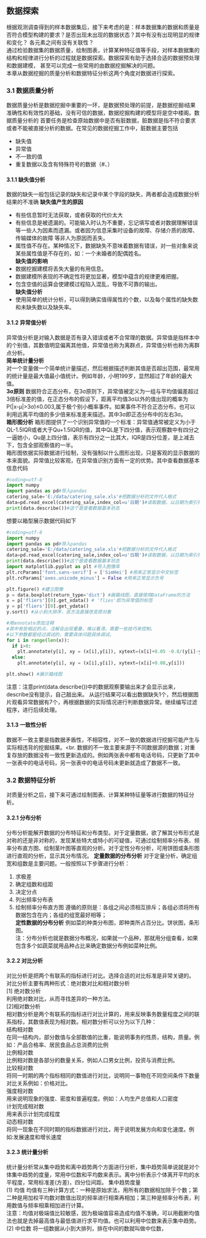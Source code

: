 ## 数据探索
根据观测调查得到的样本数据集后，接下来考虑的是：样本数据集的数据和质量是否符合模型构建的要求？是否出现未出现的数据状态？其中有没有出现明显的规律和变化？
各元素之间有没有关联性？<br>
通过检验数据集的数据质量，绘制图表，计算某种特征值等手段，对样本数据集的结构和规律进行分析的过程就是数据探索。数据探索有助于选择合适的数据预处理和数据建模，
甚至可以完成一些常用的由数据挖掘解决的问题。<br>
本章从数据挖掘的质量分析和数据特征分析这两个角度对数据进行探索。
### 3.1 数据质量分析
数据质量分析是数据挖掘中重要的一环，是数据预处理的前提，是数据挖掘i结果准确性和有效性的基础，没有可信的数据，数据挖掘构建的模型将是空中楼阁。数据质量分析的
首要任务是检查原始数据中是否有脏数据，脏数据是指不符合要求或者不能被直接分析的数据。在常见的数据挖掘工作中，脏数据主要包括<br>
* 缺失值
* 异常值
* 不一致的值
* 重复数据以及含有特殊符号的数据（#、）
#### 3.1.1 缺失值分析
数据的缺失一般包括记录的缺失和记录中某个字段的缺失，两者都会造成数据分析结果的不准确
**缺失值产生的原因**
* 有些信息暂时无法获取，或者获取的代价太大
* 有些信息是被遗漏的。可能输入时认为不重要，忘记填写或者对数据理解错误等一些人为因素而遗漏。或者因为信息采集时设备的故障、存储介质的故障、传输媒体的故障   等非人为原因而丢失。
* 属性值不存在。某种情况下，数据缺失不意味着数据有错误，对一些对象来说某些属性值是不存在的，如：一个未婚者的配偶姓名。<br>
**缺失值的影响**
* 数据挖掘建模将丢失大量的有用信息。
* 数据建模所表现的不确定性将更加显著，模型中蕴含的规律更难把握。
* 包含空值的运算会使建模过程陷入混乱，导致不可靠的输出。<br>
**缺失值分析**
* 使用简单的统计分析，可以得到确实值得属性的个数，以及每个属性的缺失数和未缺失数以及缺失率。<br>
#### 3.1.2 异常值分析
异常值分析是对输入数据是否有录入错误或者不合常理的数据。异常值是指样本中的个别值，其数值明显偏离其他值，异常值也称为离群点，异常值分析也称为离群点分析。<br>
**简单统计量分析**<br>
对一个变量做一个简单统计量描述，然后根据描述判断其值是否超出范围，最常用的统计量是最大值最小值统计。例如年龄，小明199岁，显然超过了年龄的最大值。<br>
**3σ原则**
数据符合正态分布，在3σ原则下，异常值被定义为一组与平均值偏差超过3倍标准差的值，在正态分布的假设下，距离平均值3σ以外的值出现的概率为P(|x-μ|>3σ)≤0.003,属于极个别小概率事件。如果事件不符合正态分布，也可以利用远离平均值的多少倍来标准差来描述。其中3σ即正态分布中的左右3σ。<br>
**箱形图分析**
箱形图提供了一个识别异常值的一个标准：异常值通常被定义为小于QL-1.5IQR或者大于Qu+1.5IQR的值，其中QL是下四分值，表示观察数中有四分之一逼她小，Qu是上四分值，表示有四分之一比其大，IQR是四分位差，是上减去下，包含全部观察值的一半。<br>
箱形图依据实际数据进行绘制，没有强制以什么图形出现，只是客观的显示数据的本来面貌。异常值比较客观，在异常值识别方面有一定的优势。其中查看数据基本信息代码
```py
#coding=utf-8
import numpy
import pandas as pd#导入pandas
catering_sale='E:/data/catering_sale.xls'#把数据分析的文件代入格式
data=pd.read_excel(catering_sale,index_col=u'日期')#读取数据，以日期为索引列
print(data.describe())#这个是查看数据基本状态
```
想要以箱型展示数据代码如下
```py
#coding=utf-8
import numpy
import pandas as pd#导入pandas
catering_sale='E:/data/catering_sale.xls'#把数据分析的文件代入格式
data=pd.read_excel(catering_sale,index_col=u'日期')#读取数据，以日期为索引列
print(data.describe())#这个是查看数据基本状态
import matplotlib.pyplot as plt #导入图像库
plt.rcParams['font.sans-serif'] = ['SimHei'] #用来正常显示中文标签
plt.rcParams['axes.unicode_minus'] = False #用来正常显示负号

plt.figure() #建立图像
p = data.boxplot(return_type='dict') #画箱线图，直接使用DataFrame的方法
x = p['fliers'][0].get_xdata() # 'flies'即为异常值的标签
y = p['fliers'][0].get_ydata()
y.sort() #从小到大排序，该方法直接改变原对象

#用annotate添加注释
#其中有些相近的点，注解会出现重叠，难以看清，需要一些技巧来控制。
#以下参数都是经过调试的，需要具体问题具体调试。
for i in range(len(x)):
  if i>0:
    plt.annotate(y[i], xy = (x[i],y[i]), xytext=(x[i]+0.05 -0.8/(y[i]-y[i-1]),y[i]))
  else:
    plt.annotate(y[i], xy = (x[i],y[i]), xytext=(x[i]+0.08,y[i]))

plt.show() #展示箱线图
```
注意：注意print(data.describe())中的数据观察要输出来才会显示出来，describe没有提示，自己敲出来。
从运行结果可以看出数据缺失1个，然后根据图片观看异常数据有7个，再根据数据的实际情况进行判断数据异常。继续编写过滤程序，进行后续处理。
#### 3.1.3 一致性分析
数据不一致主要是指数据矛盾性，不相容性，对不一致的数据进行挖掘可能产生与实际相违背的挖掘结果。<br.
数据的不一致主要来源于不同数据源的数据；对重复存放的数据没有一致性更新造成的。例如两张表中都有电话号码，只更新了其中一张表中的电话号码，另一张表中的电话号码未更新就造成了数据不一致。
### 3.2 数据特征分析
对质量分析之后，接下来可通过绘制图表、计算某种特征量等进行数据的特征分析。
#### 3.2.1 分布分析
分布分析能解开数据的分布特征和分布类型。对于定量数据，欲了解其分布形式是对称的还是非对称的，发现某些特大或特小的可疑值，可通过绘制频率分布表、频率分布直方图、绘制茎叶图等直观的分析。对于定性分布分析，可用饼图或条形图进行直观的分析，显示其分布情况。
**定量数据的分布分析**
对于定量分析，确定组宽和组数是主要问题。一般按照以下步骤进行分析：
1. 求极差
2. 确定组数和组距
3. 决定分点
4. 列出频率分布表
5. 绘制频率分布直方图
遵循的原则是：各组之间必须相互排斥；各组必须将所有数据包含在内；各组的组宽最好相等；<br>
**定性数据的分布分析**
例如菜的种类分布图，即种类所占百分比。饼状图，条形图。<br>
注：分布分析也就是数据分布概况，如果就一个品种，那就用分组查看，如果包含多个如蔬菜就用品种占比来确定数据分布例如菜种比例。
#### 3.2.2 对比分析
对比分析是把两个有联系的指标进行对比。选择合适的对比标准是非常关键的。<br>
对比分析主要有两种形式：绝对数对比和相对数分析<br>
[1] 绝对数分析<br>
利用绝对数对比，从而寻找差异的一种方法。<br>
[2]相对数分析<br>
相对数分析是两个有联系的指标进行对比计算的，用来反映事务数量程度之间的联系指标，其数值表现为相对数。相对数分析可以分为以下几种：<br>
结构相对数<br>
在同一结构内，部分数值与全部数值的比重，能说明事务的性质，结构，质量。例如：产品合格率、居民食品占总消费的比例<br>
比例相对数<br>
比例相对数是各部分的数量关系，例如人口男女比例，投资与消费比例。<br>
比较相对数<br>
将同一时期的两个指标相同的数值进行对比，说明同一事物在不同空间条件下数量对比关系例如：价格对比。<br>
强度相对数<br>
用来说明现象的强度、密度和普遍程度。例如：人均生产总值和人口密度<br>
计划完成相对数<br>
用来表示计划完成程度<br>
动态相对数<br>
将同一现象在不同时期的指标数据进行对比，用于说明发展方向和变化速度。例如:发展速度和增长速度<br>
#### 3.2.3 统计量分析
统计量分析常从集中趋势和离中趋势两个方面进行分析，集中趋势简单说就是对个体集中趋势的度量，常用中位数和平均数来表示。离中分析表示个体离开平均的水平程度，常用标准差(方差)，四分位间距。
集中趋势度量<br>
(1) 均值
均值有三种计算方式：一种是原始求法，用所有的数据相加除于个数；第二种是用加权平均数对数值出现的频率进行相乘再相加；第三种是频率分布表，利用数值与频率相乘相加进行计算。<br>
注意：均值对极端值比较敏感，因为极端值容易造成均值不准确，可以用截断均值法也就是去掉最高值与最低值进行求平均值。也可以利用中位数来表示集中趋势。<br>
(2) 中位数
将一组数据从小到大排列，排在中间的数就叫做中位数，






